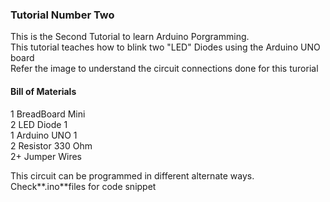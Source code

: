 <h3><strong>Tutorial Number Two</strong></h3>
<p>This is the Second Tutorial to learn Arduino Porgramming.<br>
  This tutorial teaches how to blink two "LED" Diodes using the Arduino UNO board<br>
  Refer the image to understand the circuit connections done for this turorial</p>

<h4><strong>Bill of Materials</strong></h4>

<p>1	BreadBoard Mini<br>
2	LED Diode	1<br>
1	Arduino UNO	1<br>
2	Resistor 330 Ohm<br>
2+	Jumper Wires</p>

<p>This circuit can be programmed in different alternate ways. Check**.ino**files for code snippet</p>
